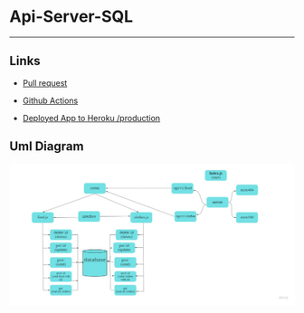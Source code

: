 # Api-Server-SQL
 
****
## Links

* [Pull request](https://github.com/En-ZUH/Api-Server-SQL/pulls)
* [Github Actions](https://github.com/En-ZUH/Api-Server-SQL/actions)

* [Deployed App to Heroku /production]( )

 

## Uml Diagram
![img](uml-lab4.jpg)

 
